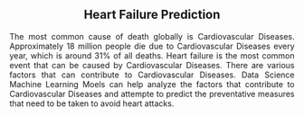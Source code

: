 <h2 align="center">Heart Failure Prediction</h2>
<p align="justify">The most common cause of death globally is Cardiovascular Diseases. Approximately 18 million people die due to Cardiovascular Diseases every year, which is around 31% of all deaths. Heart failure is the most common event that can be caused by Cardiovascular Diseases. There are various factors that can contribute to Cardiovascular Diseases. Data Science Machine Learning Moels can help analyze the factors that contribute to Cardiovascular Diseases and attempte to predict the preventative measures that need to be taken to avoid heart attacks.</p>
